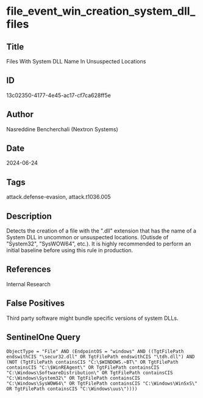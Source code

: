 # file_event_win_creation_system_dll_files

## Title
Files With System DLL Name In Unsuspected Locations

## ID
13c02350-4177-4e45-ac17-cf7ca628ff5e

## Author
Nasreddine Bencherchali (Nextron Systems)

## Date
2024-06-24

## Tags
attack.defense-evasion, attack.t1036.005

## Description
Detects the creation of a file with the ".dll" extension that has the name of a System DLL in uncommon or unsuspected locations. (Outisde of "System32", "SysWOW64", etc.).
It is highly recommended to perform an initial baseline before using this rule in production.


## References
Internal Research

## False Positives
Third party software might bundle specific versions of system DLLs.

## SentinelOne Query
```
ObjectType = "File" AND (EndpointOS = "windows" AND ((TgtFilePath endswithCIS "\secur32.dll" OR TgtFilePath endswithCIS "\tdh.dll") AND (NOT (TgtFilePath containsCIS "C:\$WINDOWS.~BT\" OR TgtFilePath containsCIS "C:\$WinREAgent\" OR TgtFilePath containsCIS "C:\Windows\SoftwareDistribution\" OR TgtFilePath containsCIS "C:\Windows\System32\" OR TgtFilePath containsCIS "C:\Windows\SysWOW64\" OR TgtFilePath containsCIS "C:\Windows\WinSxS\" OR TgtFilePath containsCIS "C:\Windows\uus\"))))

```